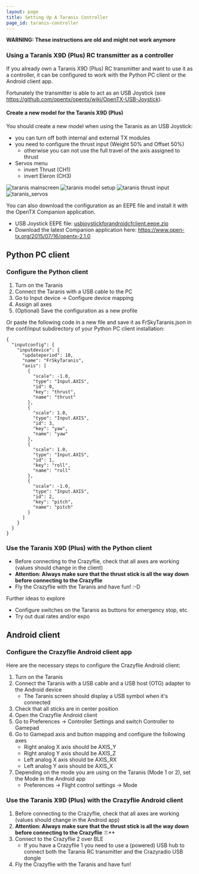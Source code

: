```yaml
---
layout: page
title: Setting Up A Taranis Controller
page_id: taranis-controller
---
```

**WARNING: These instructions are old and might not work anymore**

### Using a Taranis X9D (Plus) RC transmitter as a controller

If you already own a Taranis X9D (Plus) RC transmitter and want to use it as a controller, it can be configured to work with the Python PC client or the Android client app.

Fortunately the transmitter is able to act as an USB Joystick (see https://github.com/opentx/opentx/wiki/OpenTX-USB-Joystick).

#### Create a new model for the Taranis X9D (Plus)
You should create a new model when using the Taranis as an USB Joystick:

* you can turn off both internal and external TX modules
* you need to configure the thrust input (Weight 50% and Offset 50%)
    - otherwise you can not use the full travel of the axis assigned to thrust
* Servos menu
    - invert Thrust (CH1)
    - invert Eleron (CH3)

![taranis mainscreen](/images/documentation/wiki/taranis_mainscreen.png)
![taranis model setup](/images/documentation/wiki/taranis_modelsetup.png)
![taranis thrust input](/images/documentation/wiki/taranis_thrustinput.png)
![taranis_servos](/images/documentation/wiki/taranis_servos.png)

You can also download the configuration as an EEPE file and install it with the OpenTX Companion application.

* USB Joystick EEPE file: [usbjoystickforandroidcfclient.eepe.zip](/documentation/tutorials/usbjoystickforandroidcfclient.eepe.zip)
* Download the latest Companion application here: https://www.open-tx.org/2015/07/16/opentx-2.1.0

## Python PC client
### Configure the Python client
1. Turn on the Taranis
2. Connect the Taranis with a USB cable to the PC
3. Go to Input device → Configure device mapping
4. Assign all axes
5. (Optional) Save the configuration as a new profile

Or paste the following code in a new file and save it as FrSkyTaranis.json in the conf/input subdirectory of your Python PC client installation:

```
{
  "inputconfig": {
    "inputdevice": {
      "updateperiod": 10, 
      "name": "FrSkyTaranis", 
      "axis": [
        {
          "scale": -1.0, 
          "type": "Input.AXIS", 
          "id": 0, 
          "key": "thrust", 
          "name": "thrust"
        }, 
        {
          "scale": 1.0, 
          "type": "Input.AXIS", 
          "id": 3, 
          "key": "yaw", 
          "name": "yaw"
        }, 
        {
          "scale": 1.0, 
          "type": "Input.AXIS", 
          "id": 1, 
          "key": "roll", 
          "name": "roll"
        }, 
        {
          "scale": -1.0, 
          "type": "Input.AXIS", 
          "id": 2, 
          "key": "pitch", 
          "name": "pitch"
        }
      ]
    }
  }
}
```
### Use the Taranis X9D (Plus) with the Python client
* Before connecting to the Crazyflie, check that all axes are working (values should change in the client)
* **Attention: Always make sure that the thrust stick is all the way down before connecting to the Crazyflie**
* Fly the Crazyflie with the Taranis and have fun! :-D

Further ideas to explore
* Configure switches on the Taranis as buttons for emergency stop, etc.
* Try out dual rates and/or expo

## Android client
### Configure the Crazyflie Android client app

Here are the necessary steps to configure the Crazyflie Android client:

1. Turn on the Taranis
2. Connect the Taranis with a USB cable and a USB host (OTG) adapter to the Android device
    * The Taranis screen should display a USB symbol when it's connected
3. Check that all sticks are in center position
4. Open the Crazyflie Android client
5. Go to Preferences → Controller Settings and switch Controller to Gamepad
6. Go to Gamepad axis and button mapping and configure the following axes
    * Right analog X axis should be AXIS_Y
    * Right analog Y axis should be AXIS_Z
    * Left analog X axis should be AXIS_RX
    * Left analog Y axis should be AXIS_X
7. Depending on the mode you are using on the Taranis (Mode 1 or 2), set the Mode in the Android app
    * Preferences → Flight control settings → Mode


### Use the Taranis X9D (Plus) with the Crazyflie Android client

1. Before connecting to the Crazyflie, check that all axes are working (values should change in the Android app)
2. **Attention: Always make sure that the thrust stick is all the way down before connecting to the Crazyflie** :!:**
3. Connect to the Crazyflie 2 over BLE
    * If you have a Crazyflie 1 you need to use a (powered) USB hub to connect both the Taranis RC transmitter and the Crazyradio USB dongle
4. Fly the Crazyflie with the Taranis and have fun! 